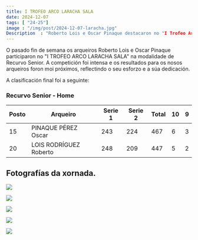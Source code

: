 ```yaml
---
title: I TROFEO ARCO LARACHA SALA
date: 2024-12-07
tags: [ "24-25"]
image : "/img/post/2024-12-07-laracha.jpg"  
Description  : "Roberto Lois e Oscar Pinaque destacaron no "I Trofeo Arco Laracha Sala", logrando os postos 15º e 20º en Recurvo Senior, cunha actuación que reflicte esforzo e dedicación."
---
```

O pasado fin de semana os arqueiros Roberto Lois e Oscar Pinaque participaron no "I TROFEO ARCO LARACHA SALA" na modalidade de Recurvo Senior. A competición foi intensa e os resultados para os nosos arqueiros foron moi próximos, reflectindo o seu esforzo e a súa dedicación.


A clasificación final foi a seguinte:


### Recurvo Senior - Home
| **Posto** | **Arqueiro**               | **Serie 1** | **Serie 2** | **Total** | **10** | **9** |
|-----------|----------------------------|-------------|-------------|-----------|--------|-------|
| 15        | PINAQUE PÉREZ Oscar        | 243         | 224         | 467       | 6      | 3     |
| 20        | LOIS RODRÍGUEZ Roberto     | 248         | 209         | 447       | 5      | 2     |



## Fotografías da xornada.

![](../2024-11-30-raus4-taboadela/01.jpg)


![](../2024-11-30-raus4-taboadela/02.jpg)

![](../2024-11-30-raus4-taboadela/03.jpg)


![](../2024-11-30-raus4-taboadela/04.jpg)


![](../2024-11-30-raus4-taboadela/05.jpg)
